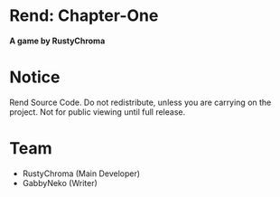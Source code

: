 # Rend: Chapter-One
**A game by RustyChroma**

# Notice
Rend Source Code.
Do not redistribute, unless you are carrying on the project.
Not for public viewing until full release.

# Team
* RustyChroma (Main Developer)
* GabbyNeko (Writer)

